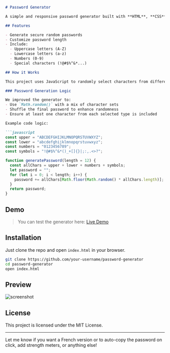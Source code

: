 

```markdown
# Password Generator

A simple and responsive password generator built with **HTML**, **CSS**, and **JavaScript**.

## Features

- Generate secure random passwords
- Customize password length
- Include:
  - Uppercase letters (A-Z)
  - Lowercase letters (a-z)
  - Numbers (0-9)
  - Special characters (!@#$%^&*...)

## How it Works

This project uses JavaScript to randomly select characters from different sets (letters, numbers, symbols). The password is generated each time you click the "Generate" button.

### Password Generation Logic

We improved the generator to:
- Use `Math.random()` with a mix of character sets
- Shuffle the final password to enhance randomness
- Ensure at least one character from each selected type is included

Example code logic:

```javascript
const upper = "ABCDEFGHIJKLMNOPQRSTUVWXYZ";
const lower = "abcdefghijklmnopqrstuvwxyz";
const numbers = "0123456789";
const symbols = "!@#$%^&*()_+[]{}|;:,.<>?";

function generatePassword(length = 12) {
  const allChars = upper + lower + numbers + symbols;
  let password = "";
  for (let i = 0; i < length; i++) {
    password += allChars[Math.floor(Math.random() * allChars.length)];
  }
  return password;
}
```

## Demo

> You can test the generator here: [Live Demo](#)

## Installation

Just clone the repo and open `index.html` in your browser.

```bash
git clone https://github.com/your-username/password-generator
cd password-generator
open index.html
```

## Preview

![screenshot](screenshot.png)

## License

This project is licensed under the MIT License.

---

Let me know if you want a French version or to auto-copy the password on click, add strength meters, or anything else!
```
